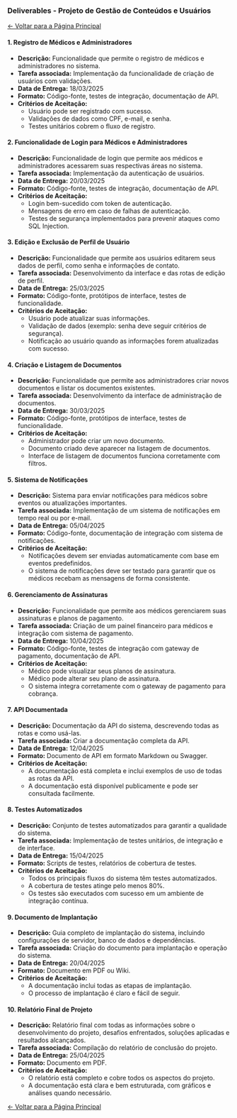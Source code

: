 ### **Deliverables - Projeto de Gestão de Conteúdos e Usuários**

[← Voltar para a Página Principal](../../index.md)

#### **1. Registro de Médicos e Administradores**

- **Descrição:** Funcionalidade que permite o registro de médicos e administradores no sistema.
- **Tarefa associada:** Implementação da funcionalidade de criação de usuários com validações.
- **Data de Entrega:** 18/03/2025
- **Formato:** Código-fonte, testes de integração, documentação de API.
- **Critérios de Aceitação:**
  - Usuário pode ser registrado com sucesso.
  - Validações de dados como CPF, e-mail, e senha.
  - Testes unitários cobrem o fluxo de registro.

#### **2. Funcionalidade de Login para Médicos e Administradores**

- **Descrição:** Funcionalidade de login que permite aos médicos e administradores acessarem suas respectivas áreas no sistema.
- **Tarefa associada:** Implementação da autenticação de usuários.
- **Data de Entrega:** 20/03/2025
- **Formato:** Código-fonte, testes de integração, documentação de API.
- **Critérios de Aceitação:**
  - Login bem-sucedido com token de autenticação.
  - Mensagens de erro em caso de falhas de autenticação.
  - Testes de segurança implementados para prevenir ataques como SQL Injection.

#### **3. Edição e Exclusão de Perfil de Usuário**

- **Descrição:** Funcionalidade que permite aos usuários editarem seus dados de perfil, como senha e informações de contato.
- **Tarefa associada:** Desenvolvimento da interface e das rotas de edição de perfil.
- **Data de Entrega:** 25/03/2025
- **Formato:** Código-fonte, protótipos de interface, testes de funcionalidade.
- **Critérios de Aceitação:**
  - Usuário pode atualizar suas informações.
  - Validação de dados (exemplo: senha deve seguir critérios de segurança).
  - Notificação ao usuário quando as informações forem atualizadas com sucesso.

#### **4. Criação e Listagem de Documentos**

- **Descrição:** Funcionalidade que permite aos administradores criar novos documentos e listar os documentos existentes.
- **Tarefa associada:** Desenvolvimento da interface de administração de documentos.
- **Data de Entrega:** 30/03/2025
- **Formato:** Código-fonte, protótipos de interface, testes de funcionalidade.
- **Critérios de Aceitação:**
  - Administrador pode criar um novo documento.
  - Documento criado deve aparecer na listagem de documentos.
  - Interface de listagem de documentos funciona corretamente com filtros.

#### **5. Sistema de Notificações**

- **Descrição:** Sistema para enviar notificações para médicos sobre eventos ou atualizações importantes.
- **Tarefa associada:** Implementação de um sistema de notificações em tempo real ou por e-mail.
- **Data de Entrega:** 05/04/2025
- **Formato:** Código-fonte, documentação de integração com sistema de notificações.
- **Critérios de Aceitação:**
  - Notificações devem ser enviadas automaticamente com base em eventos predefinidos.
  - O sistema de notificações deve ser testado para garantir que os médicos recebam as mensagens de forma consistente.

#### **6. Gerenciamento de Assinaturas**

- **Descrição:** Funcionalidade que permite aos médicos gerenciarem suas assinaturas e planos de pagamento.
- **Tarefa associada:** Criação de um painel financeiro para médicos e integração com sistema de pagamento.
- **Data de Entrega:** 10/04/2025
- **Formato:** Código-fonte, testes de integração com gateway de pagamento, documentação de API.
- **Critérios de Aceitação:**
  - Médico pode visualizar seus planos de assinatura.
  - Médico pode alterar seu plano de assinatura.
  - O sistema integra corretamente com o gateway de pagamento para cobrança.

#### **7. API Documentada**

- **Descrição:** Documentação da API do sistema, descrevendo todas as rotas e como usá-las.
- **Tarefa associada:** Criar a documentação completa da API.
- **Data de Entrega:** 12/04/2025
- **Formato:** Documento de API em formato Markdown ou Swagger.
- **Critérios de Aceitação:**
  - A documentação está completa e inclui exemplos de uso de todas as rotas da API.
  - A documentação está disponível publicamente e pode ser consultada facilmente.

#### **8. Testes Automatizados**

- **Descrição:** Conjunto de testes automatizados para garantir a qualidade do sistema.
- **Tarefa associada:** Implementação de testes unitários, de integração e de interface.
- **Data de Entrega:** 15/04/2025
- **Formato:** Scripts de testes, relatórios de cobertura de testes.
- **Critérios de Aceitação:**
  - Todos os principais fluxos do sistema têm testes automatizados.
  - A cobertura de testes atinge pelo menos 80%.
  - Os testes são executados com sucesso em um ambiente de integração contínua.

#### **9. Documento de Implantação**

- **Descrição:** Guia completo de implantação do sistema, incluindo configurações de servidor, banco de dados e dependências.
- **Tarefa associada:** Criação do documento para implantação e operação do sistema.
- **Data de Entrega:** 20/04/2025
- **Formato:** Documento em PDF ou Wiki.
- **Critérios de Aceitação:**
  - A documentação inclui todas as etapas de implantação.
  - O processo de implantação é claro e fácil de seguir.

#### **10. Relatório Final de Projeto**

- **Descrição:** Relatório final com todas as informações sobre o desenvolvimento do projeto, desafios enfrentados, soluções aplicadas e resultados alcançados.
- **Tarefa associada:** Compilação do relatório de conclusão do projeto.
- **Data de Entrega:** 25/04/2025
- **Formato:** Documento em PDF.
- **Critérios de Aceitação:**
  - O relatório está completo e cobre todos os aspectos do projeto.
  - A documentação está clara e bem estruturada, com gráficos e análises quando necessário.

[← Voltar para a Página Principal](../../index.md)

